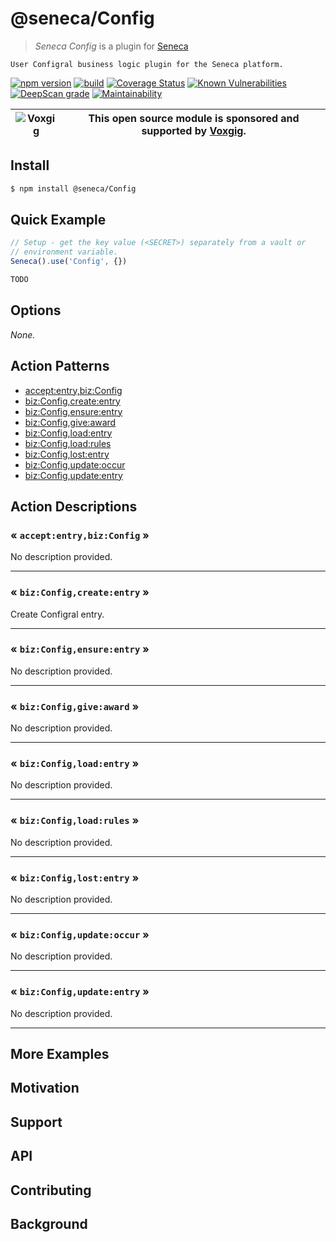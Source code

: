 # @seneca/Config

> _Seneca Config_ is a plugin for [Seneca](http://senecajs.org)

    User Configral business logic plugin for the Seneca platform.

[![npm version](https://img.shields.io/npm/v/@seneca/Config.svg)](https://npmjs.com/package/@seneca/Config)
[![build](https://github.com/senecajs/seneca-Config/actions/workflows/build.yml/badge.svg)](https://github.com/senecajs/seneca-Config/actions/workflows/build.yml)
[![Coverage Status](https://coveralls.io/repos/github/senecajs/seneca-Config/badge.svg?branch=main)](https://coveralls.io/github/senecajs/seneca-Config?branch=main)
[![Known Vulnerabilities](https://snyk.io/test/github/senecajs/seneca-Config/badge.svg)](https://snyk.io/test/github/senecajs/seneca-Config)
[![DeepScan grade](https://deepscan.io/api/teams/5016/projects/20872/branches/581541/badge/grade.svg)](https://deepscan.io/dashboard#view=project&tid=5016&pid=20872&bid=581541)
[![Maintainability](https://api.codeclimate.com/v1/badges/8242b80adb8acb685afd/maintainability)](https://codeclimate.com/github/senecajs/seneca-Config/maintainability)

| ![Voxgig](https://www.voxgig.com/res/img/vgt01r.png) | This open source module is sponsored and supported by [Voxgig](https://www.voxgig.com). |
| ---------------------------------------------------- | --------------------------------------------------------------------------------------- |

## Install

```sh
$ npm install @seneca/Config
```

## Quick Example

```js
// Setup - get the key value (<SECRET>) separately from a vault or
// environment variable.
Seneca().use('Config', {})

TODO
```

<!--START:options-->

## Options

_None._

<!--END:options-->

<!--START:action-list-->


## Action Patterns

* [accept:entry,biz:Config](#-acceptentrybizConfig-)
* [biz:Config,create:entry](#-bizConfigcreateentry-)
* [biz:Config,ensure:entry](#-bizConfigensureentry-)
* [biz:Config,give:award](#-bizConfiggiveaward-)
* [biz:Config,load:entry](#-bizConfigloadentry-)
* [biz:Config,load:rules](#-bizConfigloadrules-)
* [biz:Config,lost:entry](#-bizConfiglostentry-)
* [biz:Config,update:occur](#-bizConfigupdateoccur-)
* [biz:Config,update:entry](#-bizConfigupdateentry-)


<!--END:action-list-->

<!--START:action-desc-->


## Action Descriptions

### &laquo; `accept:entry,biz:Config` &raquo;

No description provided.



----------
### &laquo; `biz:Config,create:entry` &raquo;

Create Configral entry.



----------
### &laquo; `biz:Config,ensure:entry` &raquo;

No description provided.



----------
### &laquo; `biz:Config,give:award` &raquo;

No description provided.



----------
### &laquo; `biz:Config,load:entry` &raquo;

No description provided.



----------
### &laquo; `biz:Config,load:rules` &raquo;

No description provided.



----------
### &laquo; `biz:Config,lost:entry` &raquo;

No description provided.



----------
### &laquo; `biz:Config,update:occur` &raquo;

No description provided.



----------
### &laquo; `biz:Config,update:entry` &raquo;

No description provided.



----------


<!--END:action-desc-->

## More Examples

## Motivation

## Support

## API

## Contributing

## Background
